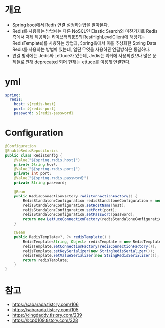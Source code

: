 # 개요

- Spring boot에서 Redis 연결 설정하는법을 알아본다.
- Redis를 사용하는 방법에는 다른 NoSQL인 Elastic Search와 마찬가지로 Redis측에서 자체 제공하는 라이브러리(ES의 RestHighLevelClient에 해당되는 RedisTemplate)를 사용하는 방법과, Spring측에서 이를 추상화한 Spring Data Redis를 사용하는 방법이 있는데, 일단 무엇을 사용하던 연결방식은 동일하다.
- 연결 방식에는 Jedis와 Lettuce가 있는데, Jedis는 과거에 사용되었으나 많은 문제들로 인해 deprecated 되어 현재는 lettuce를 이용해 연결한다.

# yml

```yaml
spring:
  redis:
    host: ${redis-host}
    port: ${redis-port}
    password: ${redis-password}
```

# Configuration

```java
@Configuration
@EnableRedisRepositories
public class RedisConfig {
    @Value("${spring.redis.host}")
    private String host;
    @Value("${spring.redis.port}")
    private int port;
    @Value("${spring.redis.password}")
    private String password;

    @Bean
    public RedisConnectionFactory redisConnectionFactory() {
        RedisStandaloneConfiguration redisStandaloneConfiguration = new RedisStandaloneConfiguration();
        redisStandaloneConfiguration.setHostName(host);
        redisStandaloneConfiguration.setPort(port);
        redisStandaloneConfiguration.setPassword(password);
        return new LettuceConnectionFactory(redisStandaloneConfiguration);
    }

    @Bean
    public RedisTemplate<?, ?> redisTemplate() {
        RedisTemplate<String, Object> redisTemplate = new RedisTemplate<>();
        redisTemplate.setConnectionFactory(redisConnectionFactory());
        redisTemplate.setKeySerializer(new StringRedisSerializer());
        redisTemplate.setValueSerializer(new StringRedisSerializer());
        return redisTemplate;
    }
}
```

# 참고

- https://sabarada.tistory.com/106
- https://sabarada.tistory.com/105
- https://oingdaddy.tistory.com/239
- https://bcp0109.tistory.com/328